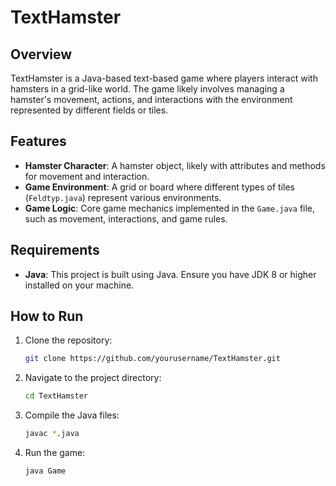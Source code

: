 # TextHamster

## Overview

TextHamster is a Java-based text-based game where players interact with hamsters in a grid-like world. The game likely involves managing a hamster's movement, actions, and interactions with the environment represented by different fields or tiles.

## Features

- **Hamster Character**: A hamster object, likely with attributes and methods for movement and interaction.
- **Game Environment**: A grid or board where different types of tiles (`Feldtyp.java`) represent various environments.
- **Game Logic**: Core game mechanics implemented in the `Game.java` file, such as movement, interactions, and game rules.

## Requirements

- **Java**: This project is built using Java. Ensure you have JDK 8 or higher installed on your machine.
  
## How to Run

1. Clone the repository:
    ```bash
    git clone https://github.com/yourusername/TextHamster.git
    ```
2. Navigate to the project directory:
    ```bash
    cd TextHamster
    ```
3. Compile the Java files:
    ```bash
    javac *.java
    ```
4. Run the game:
    ```bash
    java Game
    ```
